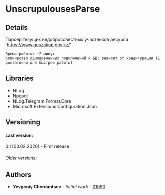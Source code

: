 ﻿# UnscrupulousesParse

## Details

Парсер текущих недобросовестных участников ресурса 'https://www.goszakup.gov.kz/'

```
Время работы: ~2 минут
Количество одновременных подключений к БД: зависит от конфигурации (1 достаточно для быстрой работы)
```

## Libraries

* NLog
* Npgsql
* NLog.Telegram.Format.Core
* Microsoft.Extensions.Configuration.Json

## Versioning
#### Last version:
0.1 [03.02.2020] - First release


###### Older versions:

## Authors

* **Yevgeniy Cherdantsev** - *Initial work* - [21090](https://gitlab.com/21090)